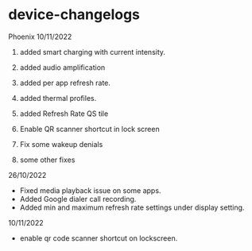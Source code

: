 # device-changelogs
Phoenix
10/11/2022

1. added smart charging with current intensity.

2. added audio amplification

3. added per app refresh rate.

4. added thermal profiles.

5. added Refresh Rate QS tile

5. Enable QR scanner shortcut in lock screen

6. Fix some wakeup denials

7. some other fixes


26/10/2022
+ Fixed media playback issue on   some apps.
+ Added Google dialer call recording.
+ Added min and maximum refresh rate settings under display setting.

10/11/2022
+ enable qr code scanner shortcut on lockscreen.
 

